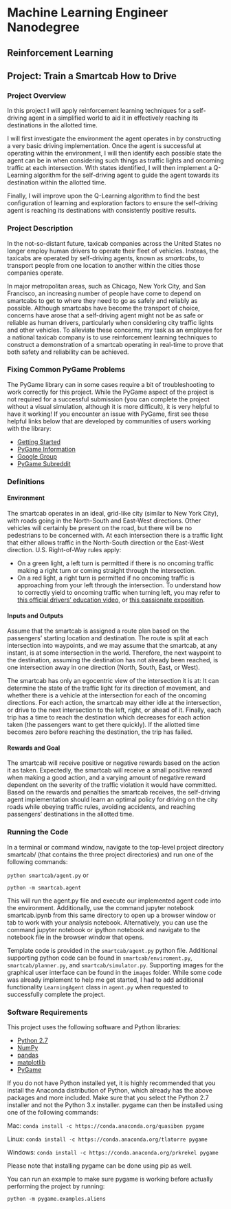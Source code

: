 # Machine Learning Engineer Nanodegree

## Reinforcement Learning

## Project: Train a Smartcab How to Drive

### Project Overview

In this project I will apply reinforcement learning techniques for a self-driving agent in a simplified world to aid it in effectively reaching its destinations in the allotted time.

I will first investigate the environment the agent operates in by constructing a very basic driving implementation. Once the agent is successful at operating within the environment, I will then identify each possible state the agent can be in when considering such things as traffic lights and oncoming traffic at each intersection. With states identified, I will then implement a Q-Learning algorithm for the self-driving agent to guide the agent towards its destination within the allotted time.

Finally, I will improve upon the Q-Learning algorithm to find the best configuration of learning and exploration factors to ensure the self-driving agent is reaching its destinations with consistently positive results.

### Project Description

In the not-so-distant future, taxicab companies across the United States no longer employ human drivers to operate their fleet of vehicles. Insteas, the taxicabs are operated by self-driving agents, known as *smartcabs*, to transport people from one location to another within the cities those companies operate.

In major metropolitan areas, such as Chicago, New York City, and San Francisco, an increasing number of people have come to depend on smartcabs to get to where they need to go as safely and reliably as possible. Although smartcabs have become the transport of choice, concerns have arose that a self-driving agent might not be as safe or reliable as human drivers, particularly when considering city traffic lights and other vehicles. To alleviate these concerns, my task as an employee for a national taxicab company is to use reinforcement learning techniques to construct a demonstration of a smartcab operating in real-time to prove that both safety and reliability can be achieved.

### Fixing Common PyGame Problems

The PyGame library can in some cases require a bit of troubleshooting to work correctly for this project. While the PyGame aspect of the project is not required for a successful submission (you can complete the project without a visual simulation, although it is more difficult), it is very helpful to have it working! If you encounter an issue with PyGame, first see these helpful links below that are developed by communities of users working with the library:

- [Getting Started](https://www.pygame.org/wiki/GettingStarted)
- [PyGame Information](http://www.pygame.org/wiki/info)
- [Google Group](https://groups.google.com/forum/#!forum/pygame-mirror-on-google-groups)
- [PyGame Subreddit](https://www.reddit.com/r/pygame/)

### Definitions

#### Environment

The smartcab operates in an ideal, grid-like city (similar to New York City), with roads going in the North-South and East-West directions. Other vehicles will certainly be present on the road, but there will be no pedestrians to be concerned with. At each intersection there is a traffic light that either allows traffic in the North-South direction or the East-West direction. U.S. Right-of-Way rules apply:

- On a green light, a left turn is permitted if there is no oncoming traffic making a right turn or coming straight through the intersection.
- On a red light, a right turn is permitted if no oncoming traffic is approaching from your left through the intersection. To understand how to correctly yield to oncoming traffic when turning left, you may refer to [this official drivers’ education video](https://www.youtube.com/watch?v=TW0Eq2Q-9Ac), or [this passionate exposition](https://www.youtube.com/watch?v=0EdkxI6NeuA).

#### Inputs and Outputs

Assume that the smartcab is assigned a route plan based on the passengers’ starting location and destination. The route is split at each intersection into waypoints, and we may assume that the smartcab, at any instant, is at some intersection in the world. Therefore, the next waypoint to the destination, assuming the destination has not already been reached, is one intersection away in one direction (North, South, East, or West).

The smartcab has only an egocentric view of the intersection it is at: It can determine the state of the traffic light for its direction of movement, and whether there is a vehicle at the intersection for each of the oncoming directions. For each action, the smartcab may either idle at the intersection, or drive to the next intersection to the left, right, or ahead of it. Finally, each trip has a time to reach the destination which decreases for each action taken (the passengers want to get there quickly). If the allotted time becomes zero before reaching the destination, the trip has failed.

#### Rewards and Goal

The smartcab will receive positive or negative rewards based on the action it as taken. Expectedly, the smartcab will receive a small positive reward when making a good action, and a varying amount of negative reward dependent on the severity of the traffic violation it would have committed. Based on the rewards and penalties the smartcab receives, the self-driving agent implementation should learn an optimal policy for driving on the city roads while obeying traffic rules, avoiding accidents, and reaching passengers’ destinations in the allotted time.



### Running the Code

In a terminal or command window, navigate to the top-level project directory smartcab/ (that contains the three project directories) and run one of the following commands:

`python smartcab/agent.py` or

`python -m smartcab.agent`

This will run the agent.py file and execute our implemented agent code into the environment. Additionally, use the command jupyter notebook smartcab.ipynb from this same directory to open up a browser window or tab to work with your analysis notebook. Alternatively, you can use the command jupyter notebook or ipython notebook and navigate to the notebook file in the browser window that opens.

Template code is provided in the `smartcab/agent.py` python file. Additional supporting python code can be found in `smartcab/enviroment.py`, `smartcab/planner.py`, and `smartcab/simulator.py`. Supporting images for the graphical user interface can be found in the `images` folder. While some code was already implement to help me get started, I had to add additional functionality `LearningAgent` class in `agent.py` when requested to successfully complete the project.

### Software Requirements

This project uses the following software and Python libraries:

- [Python 2.7](https://www.python.org/download/releases/2.7/)
- [NumPy](http://www.numpy.org/)
- [pandas](http://pandas.pydata.org/)
- [matplotlib](http://matplotlib.org/)
- [PyGame](http://pygame.org/)

If you do not have Python installed yet, it is highly recommended that you install the Anaconda distribution of Python, which already has the above packages and more included. Make sure that you select the Python 2.7 installer and not the Python 3.x installer. pygame can then be installed using one of the following commands:

Mac: `conda install -c https://conda.anaconda.org/quasiben pygame`

Linux: `conda install -c https://conda.anaconda.org/tlatorre pygame`

Windows: `conda install -c https://conda.anaconda.org/prkrekel pygame`

Please note that installing pygame can be done using pip as well.

You can run an example to make sure pygame is working before actually performing the project by running:

`python -m pygame.examples.aliens`
